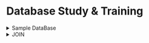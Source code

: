 # Database Study & Training

<details>
<summary>Sample DataBase</summary> 
 
## Source </br>
> https://www.mysqltutorial.org/getting-started-with-mysql/mysql-sample-database/

## DB ER Diagram
![image](https://github.com/baggy102/Study_DataBase/assets/127190426/efdab551-da10-4d1c-99f6-5b50c217f217)
</details>

<details>
<summary>JOIN</summary>

## JOIN
> JOIN은 관계형 데이터베이스의 가장 큰 장점이자, 대표적인 핵심 기능

### JOIN의 개요
> 다른 정보가 들어있는 두 개의 테이블과 연결 또는 결합해 데이터를 추출하는 것을 JOIN이라 한다.

일반적인 경우 행은 PRIMARY KEY(PK)나 FOREIGN KEY(FK) 값의 연관에 의해 JOIN이 성립된다. 
하지만 어떤 경우 PK, FK의 관계 없이도 논리적인 값들의 연관만으로 JOIN이 성립 가능하다.

customers 라는 테이블과 orders 라는 테이블이 있는 경우, 
customers 테이블을 기준으로 필요한 데이터를 검색하고 이 데이터와 연관된 팀 테이블의 특정 행을 찾아오는 과정이 JOIN을 이용하여 데이터를 검색하는 과정으로 볼 수 있다.

orders와 orderdetails 테이블도 조인 조건을 통해 필요한 데이터를 조합해서 가져올 수 있으며, 하나의 SQL 문장에서 customers, orders, orderdetails 등 여러 테이블을 조인해서 사용할 수도 있다. 

다만 한 가지 주의할 점은 FROM 절에 여러 테이블이 나열되더라도 SQL에서 데이터를 처리할 때는 단 두 개의 집합 간에만 조인이 일어난다. 
예를 들어 A, B, C, D 4개의 테이블을 조인하고자 할 경우 옵티마이저는 ( ( (A JOIN D) JOIN C) JOIN B)와 같이 순차적으로 조인을 처리하게 된다. 먼저 A와 D 테이블을 조인 처리하고, 그 결과 집합과 C 테이블을 다음 순서에 조인 처리하고, 마지막으로 3개의 테이블을 조인 처리한 집합과 B 테이블을 조인 수행하게 된다. 

### EQUI JOIN
> EQUI JOIN은 두 개의 테이블 간에 칼럼 값들이 서로 정확하게 일치하는 경우에 사용되는 방법

대부분 PK ↔ FK의 관계를 기반으로 한다. 그러나 일반적으로 테이블 설계 시에 나타난 PK ↔ FK의 관계를 이용하는 것이지 반드시 PK ↔ FK의 관계로만 EQUI JOIN이 성립하는 것은 아니다. 
**JOIN의 조건은 WHERE 절에 기술**하게 되는데 “=” 연산자를 사용해서 표현한다. 

```
SELECT 테이블1.칼럼명, 테이블2.칼럼명, ... FROM 테이블1, 테이블2 WHERE 테이블1.칼럼명1 = 테이블2.칼럼명2; 
```
```
SELECT 테이블1.칼럼명, 테이블2.칼럼명, ... FROM 테이블1 INNER JOIN 테이블2 ON 테이블1.칼럼명1 = 테이블2.칼럼명2;
```
<br/>

> [예제] customers 테이블과 orders 테이블에서 고객이름과 주문번호를 출력하시오.
```
SELECT customers.customerName, orders.orderNumber FROM customers, orders WHERE customers.customerNumber = orders.customerNumber;
```
<br/>

> INNER JOIN 사용
```
SELECT customers.customerName, orders.orderNumber FROM customers INNER JOIN orders ON customers.customerNumber = orders.customerNumber;
```
>결과
<img width="185" alt="image" src="https://github.com/baggy102/Study_DataBase/assets/127190426/2cfe372d-c3bf-4f5e-8d02-1513728a3bc7">

이때 SELECT 구문에 단순히 칼럼명이 오지 않고 **테이블명.칼럼**처럼 테이블명과 칼럼명이 같이 나타난다. 
모든 테이블에 칼럼들이 유일한 이름을 가진다면 상관없지만, JOIN에 사용되는 두 개의 테이블에 같은 칼럼명이 존재하는 경우에는 
옵티마이저는 어떤 칼럼을 사용해야 할지 모르기 때문에 **파싱 단계에서 에러**가 발생된다. 

또한 사용자가 조회할 데이터가 어느 테이블에 있는 칼럼을 말하는 것인지 쉽게 알 수 있게 하므로 **SQL에 대한 가독성이나 유지보수성**을 높일 수 있다.

조인 조건에 맞는 데이터만 출력하는 INNER JOIN에 참여하는 대상 테이블이 N개라고 했을 때, 
N개의 테이블로부터 필요한 데이터를 조회하기 위해 필요한 JOIN 조건은 대상 테이블의 개수에서 하나를 뺀 N-1개 이상이 필요하다.

</details>
